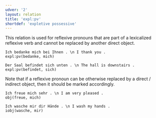 ```yaml
---
udver: '2'
layout: relation
title: 'expl:pv'
shortdef: 'expletive possessive'
---
```


This relation is used for reflexive pronouns that are part of a lexicalized reflexive verb and cannot be replaced by another direct object.

~~~ sdparse
Ich bedanke mich bei Ihnen . \n I thank you .
expl:pv(bedanke, mich)
~~~

~~~ sdparse
Der Saal befindet sich unten . \n The hall is downstairs .
expl:pv(befindet, sich)
~~~

Note that if a reflexive pronoun can be otherwise replaced by a direct / indirect object, then it should be marked accordingly.

~~~ sdparse
Ich freue mich sehr . \n I am very pleased .
obj(freue, mich)
~~~

~~~ sdparse
Ich wasche mir dir Hände . \n I wash my hands .
iobj(wasche, mir)
~~~
<!-- Interlanguage links updated St lis 3 20:58:53 CET 2021 -->

